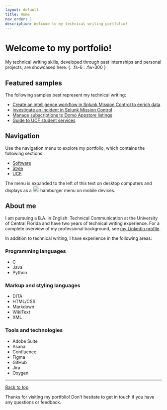 ```yaml
---
layout: default
title: Home
nav_order: 1
description: Welcome to my technical writing portfolio!
---
```


# Welcome to my portfolio!

My technical writing skills, developed through past internships and personal projects, are showcased here.
{: .fs-6 : .fw-300 }

## Featured samples

The following samples best represent my technical writing:

- [Create an intelligence workflow in Splunk Mission Control to enrich data](/portfolio/TIMEnrichData)
- [Investigate an incident in Splunk Mission Control](/portfolio/InvestigateIncidents)
- [Manage subscriptions to Domo Appstore listings](/portfolio/ManageSubscriptionsDomoListings)
- [Guide to UCF student services](/portfolio/FreshmenServices.pdf)

## Navigation 

Use the navigation menu to explore my portfolio, which contains the following sections:

- [Software](/portfolio/Software)
- [Style](/portfolio/Style)
- [UCF](/portfolio/UCF)

The menu is expanded to the left of this text on desktop computers and displays as a <img src="https://github.com/haileytapia/portfolio/assets/78626762/d3f823ac-7ddd-40da-88e5-2ca5b7f4f22b" width="20"> hamburger menu on mobile devices.

## About me

I am pursuing a B.A. in English: Technical Communication at the University of Central Florida and have two years of technical writing experience. For a complete overview of my professional background, see [my LinkedIn profile](https://www.linkedin.com/in/haileytapia/).

In addition to technical writing, I have experience in the following areas:

### Programming languages

- C
- Java
- Python

### Markup and styling languages

- DITA
- HTML/CSS
- Markdown
- WikiText
- XML

### Tools and technologies

- Adobe Suite
- Asana
- Confluence
- Figma
- GitHub
- Jira
- Oxygen

---

[Back to top](#top)

Thanks for visiting my portfolio! Don't hesitate to get in touch if you have any questions or feedback.
